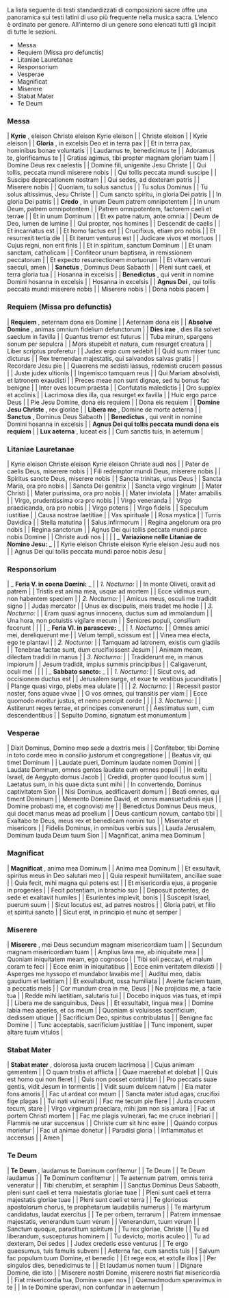 La lista seguente di testi standardizzati di composizioni sacre offre una panoramica sui testi latini di uso più frequente nella musica sacra. L’elenco è ordinato per genere. All’interno di un genere sono elencati tutti gli incipit di tutte le sezioni.

- Messa
- Requiem (Missa pro defunctis)
- Litaniae Lauretanae
- Responsorium
- Vesperae
- Magnificat
- Miserere
- Stabat Mater
- Te Deum  

### Messa

| **Kyrie** , eleison Christe eleison Kyrie eleison |
| Christe eleison |
| Kyrie eleison |
| **Gloria** , in excelsis Deo et in terra pax |
| Et in terra pax, hominibus bonae voluntatis |
| Laudamus te, benedicimus te |
| Adoramus te, glorificamus te |
| Gratias agimus, tibi propter magnam gloriam tuam |
| Domine Deus rex caelestis |
| Domine fili, unigenite Jesu Christe |
| Qui tollis, peccata mundi miserere nobis |
| Qui tollis peccata mundi suscipe |
| Suscipe deprecationem nostram |
| Qui sedes, ad dexteram patris |
| Miserere nobis |
| Quoniam, tu solus sanctus |
| Tu solus Dominus |
| Tu solus altissimus, Jesu Christe |
| Cum sancto spiritu, in gloria Dei patris |
| In gloria Dei patris |
| **Credo** , in unum Deum patrem omnipotentem |
| In unum Deum, patrem omnipotentem |
| Patrem omnipotentem, factorem caeli et terrae |
| Et in unum Dominum |
| Et ex patre natum, ante omnia |
| Deum de Deo, lumen de lumine |
| Qui propter, nos homines |
| Descendit de caelis |
| Et incarnatus est |
| Et homo factus est |
| Crucifixus, etiam pro nobis |
| Et resurrexit tertia die |
| Et iterum venturus est |
| Judicare vivos et mortuos |
| Cujus regni, non erit finis |
| Et in spiritum, sanctum Dominum |
| Et unam sanctam, catholicam |
| Confiteor unum baptisma, in remissionem peccatorum |
| Et expecto resurrectionem mortuorum |
| Et vitam venturi saeculi, amen |
| **Sanctus** , Dominus Deus Sabaoth |
| Pleni sunt caeli, et terra gloria tua |
| Hosanna in excelsis |
| **Benedictus** , qui venit in nomine Domini hosanna in excelsis |
| Hosanna in excelsis |
| **Agnus Dei** , qui tollis peccata mundi miserere nobis |
| Miserere nobis |
| Dona nobis pacem |

### Requiem (Missa pro defunctis)

| **Requiem** , aeternam dona eis Domine |
| Aeternam dona eis |
| **Absolve Domine** , animas omnium fidelium defunctorum |
| **Dies irae** , dies illa solvet saeclum in favilla |
| Quantus tremor est futurus |
| Tuba mirum, spargens sonum per sepulcra |
| Mors stupebit et natura, cum resurget creatura |
| Liber scriptus proferetur |
| Judex ergo cum sedebit |
| Quid sum miser tunc dicturus |
| Rex tremendae majestatis, qui salvandos salvas gratis |
| Recordare Jesu pie |
| Quaerens me sedisti lassus, redemisti crucem passus |
| Juste judex ultionis |
| Ingemisco tamquam reus |
| Qui Mariam absolvisti, et latronem exaudisti |
| Preces meae non sunt dignae, sed tu bonus fac benigne |
| Inter oves locum praesta |
| Confutatis maledictis |
| Oro supplex et acclinis |
| Lacrimosa dies illa, qua resurget ex favilla |
| Huic ergo parce Deus |
| Pie Jesu Domine, dona eis requiem |
| Dona eis requiem |
| **Domine Jesu Christe** , rex gloriae |
| **Libera me** , Domine de morte aeterna |
| **Sanctus** , Dominus Deus Sabaoth |
| **Benedictus** , qui venit in nomine Domini hosanna in excelsis |
| **Agnus Dei qui tollis peccata mundi dona eis requiem** |
| **Lux aeterna** , luceat eis |
| Cum sanctis tuis, in aeternum |

### Litaniae Lauretanae

| Kyrie eleison Christe eleison Kyrie eleison Christe audi nos |
| Pater de caelis Deus, miserere nobis |
| Fili redemptor mundi Deus, miserere nobis |
| Spiritus sancte Deus, miserere nobis |
| Sancta trinitas, unus Deus |
| Sancta Maria, ora pro nobis |
| Sancta Dei genitrix |
| Sancta virgo virginum |
| Mater Christi |
| Mater purissima, ora pro nobis |
| Mater inviolata |
| Mater amabilis |
| Virgo, prudentissima ora pro nobis |
| Virgo veneranda |
| Virgo praedicanda, ora pro nobis |
| Virgo potens |
| Virgo fidelis |
| Speculum iustitiae |
| Causa nostrae laetitiae |
| Vas spirituale |
| Rosa mystica |
| Turris Davidica |
| Stella matutina |
| Salus infirmorum |
| Regina angelorum ora pro nobis |
| Regina sanctorum |
| Agnus Dei qui tollis peccata mundi parce nobis Domine |
| Christe audi nos |
| |
| _ **Variazione nelle Litaniae de Nomine Jesu:** _ |
| Kyrie eleison Christe eleison Kyrie eleison Jesu audi nos |
| Agnus Dei qui tollis peccata mundi parce nobis Jesu |

### Responsorium

| _ **Feria V. in coena Domini:** _  |
| _1. Nocturno:_ |
| In monte Oliveti, oravit ad patrem |
| Tristis est anima mea, usque ad mortem |
| Ecce vidimus eum, non habentem speciem |
| _2. Nocturno:_ |
| Amicus meus, osculi me tradidit signo |
| Judas mercator |
| Unus ex discipulis, meis tradet me hodie |
| _3. Nocturno:_ |
| Eram quasi agnus innocens, ductus sum ad immolandum |
| Una hora, non potuistis vigilare mecum |
| Seniores populi, consilium fecerunt |
| |
| _ **Feria VI. in parasceve:** _ |
| _1. Nocturno:_ |
| Omnes amici mei, dereliquerunt me |
| Velum templi, scissum est |
| Vinea mea electa, ego te plantavi |
| _2. Nocturno:_ |
| Tamquam ad latronem, existis cum gladiis |
| Tenebrae factae sunt, dum crucifixissent Jesum |
| Animam meam, dilectam tradidi in manus |
| _3. Nocturno:_ |
| Tradiderunt me, in manus impiorum |
| Jesum tradidit, impius summis principibus |
| Caligaverunt, oculi mei |
| |
| _ **Sabbato sancto:** _ |
| _1. Nocturno:_ |
| Sicut ovis, ad occisionem ductus est |
| Jerusalem surge, et exue te vestibus jucunditatis |
| Plange quasi virgo, plebs mea ululate |
| |
| _2. Nocturno:_ |
| Recessit pastor noster, fons aquae vivae |
| O vos omnes, qui transitis per viam |
| Ecce quomodo moritur justus, et nemo percipit corde |
| |
| _3. Nocturno:_ |
| Astiterunt reges terrae, et principes convenerunt |
| Aestimatus sum, cum descendentibus |
| Sepulto Domino, signatum est monumentum |

### Vesperae

| Dixit Dominus, Domino meo sede a dextris meis |
| Confitebor, tibi Domine in toto corde meo in consilio justorum et congregatione |
| Beatus vir, qui timet Dominum |
| Laudate pueri, Dominum laudate nomen Domini |
| Laudate Dominum, omnes gentes laudate eum omnes populi |
| In exitu Israel, de Aegypto domus Jacob |
| Credidi, propter quod locutus sum |
| Laetatus sum, in his quae dicta sunt mihi |
| In convertendo, Dominus captivitatem Sion |
| Nisi Dominus, aedificaverit domum |
| Beati omnes, qui timent Dominum |
| Memento Domine David, et omnis mansuetudinis ejus |
| Domine probasti me, et cognovisti me |
| Benedictus Dominus Deus meus, qui docet manus meas ad proelium |
| Deus canticum novum, cantabo tibi |
| Exaltabo te Deus, meus rex et benedicam nomini tuo |
| Miserator et misericors |
| Fidelis Dominus, in omnibus verbis suis |
| Lauda Jerusalem, Dominum lauda Deum tuum Sion |
| Magnificat, anima mea Dominum |

### Magnificat

| **Magnificat** , anima mea Dominum |
| Anima mea Dominum |
| Et exsultavit, spiritus meus in Deo salutari meo |
| Quia respexit humilitatem, ancillae suae |
| Quia fecit, mihi magna qui potens est |
| Et misericordia ejus, a progenie in progenies |
| Fecit potentiam, in brachio suo |
| Deposuit potentes, de sede et exaltavit humiles |
| Esurientes implevit, bonis |
| Suscepit Israel, puerum suum |
| Sicut locutus est, ad patres nostros |
| Gloria patri, et filio et spiritui sancto |
| Sicut erat, in principio et nunc et semper |

### Miserere

| **Miserere** , mei Deus secundum magnam misericordiam tuam |
| Secundum magnam misericordiam tuam |
| Amplius lava me, ab iniquitate mea |
| Quoniam iniquitatem meam, ego cognosco |
| Tibi soli peccavi, et malum coram te feci |
| Ecce enim in iniquitatibus |
| Ecce enim veritatem dilexisti |
| Asperges me hyssopo et mundabor lavabis me |
| Auditui meo, dabis gaudium et laetitiam |
| Et exsultabunt, ossa humiliata |
| Averte faciem tuam, a peccatis meis |
| Cor mundum crea in me, Deus |
| Ne projicias me, a facie tua |
| Redde mihi laetitiam, salutaris tui |
| Docebo iniquos vias tuas, et impii |
| Libera me de sanguinibus, Deus |
| Et exsultabit, lingua mea |
| Domine labia mea aperies, et os meum |
| Quoniam si voluisses sacrificium, dedissem utique |
| Sacrificium Deo, spiritus contribulatus |
| Benigne fac Domine |
| Tunc acceptabis, sacrificium justitiae |
| Tunc imponent, super altare tuum vitulos |

### Stabat Mater

| **Stabat mater** , dolorosa juxta crucem lacrimosa |
| Cujus animam gementem |
| O quam tristis et afflicta |
| Quae maerebat et dolebat |
| Quis est homo qui non fleret |
| Quis non posset contristari |
| Pro peccatis suae gentis, vidit Jesum in tormentis |
| Vidit suum dulcem natum |
| Eia mater fons amoris |
| Fac ut ardeat cor meum |
| Sancta mater istud agas, crucifixi fige plagas |
| Tui nati vulnerati |
| Fac me tecum pie flere |
| Juxta crucem tecum, stare |
| Virgo virginum praeclara, mihi jam non sis amara |
| Fac ut portem Christi mortem |
| Fac me plagis vulnerari, fac me cruce inebriari |
| Flammis ne urar succensus |
| Christe cum sit hinc exire |
| Quando corpus morietur |
| Fac ut animae donetur |
| Paradisi gloria |
| Inflammatus et accensus |
| Amen |

### Te Deum

| **Te Deum** , laudamus te Dominum confitemur |
| Te Deum |
| Te Deum laudamus |
| Te Dominum confitemur |
| Te aeternum patrem, omnis terra veneratur |
| Tibi cherubim, et seraphim |
| Sanctus Dominus Deus Sabaoth, pleni sunt caeli et terra maiestatis gloriae tuae |
| Pleni sunt caeli et terra majestatis gloriae tuae |
| Pleni sunt caeli et terra |
| Te gloriosus apostolorum chorus, te prophetarum laudabilis numerus |
| Te martyrum candidatus, laudat exercitus |
| Te per orbem, terrarum |
| Patrem immensae majestatis, venerandum tuum verum |
| Venerandum, tuum verum |
| Sanctum quoque, paraclitum spiritum |
| Tu rex gloriae, Christe |
| Tu ad liberandum, suscepturus hominem |
| Tu devicto, mortis aculeo |
| Tu ad dexteram, Dei sedes |
| Judex crederis esse venturus |
| Te ergo quaesumus, tuis famulis subveni |
| Aeterna fac, cum sanctis tuis |
| Salvum fac populum tuum Domine, et benedic |
| Et rege eos, et extolle illos |
| Per singulos dies, benedicimus te |
| Et laudamus nomen tuum |
| Dignare Domine, die isto |
| Miserere nostri Domine, miserere nostri fiat misericordia |
| Fiat misericordia tua, Domine super nos |
| Quemadmodum speravimus in te |
| In te Domine speravi, non confundar in aeternum |